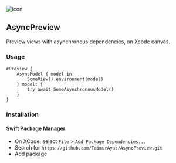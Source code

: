 ![Icon](https://github.com/TaimurAyaz/AsyncPreview/assets/7026217/3e5bf21b-d81a-4e04-a35f-1c26639bd5fc)

## AsyncPreview
Preview views with asynchronous dependencies, on Xcode canvas.

### Usage

```
#Preview {
    AsyncModel { model in
        SomeView().environment(model)
    } model: {
        try await SomeAsynchronousModel()
    }
}
```

### Installation

#### Swift Package Manager
- On XCode, select `File` > `Add Package Dependencies...`
- Search for `https://github.com/TaimurAyaz/AsyncPreview.git`
- Add package
